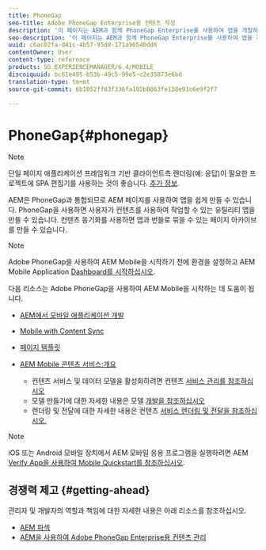 ```yaml
---
title: PhoneGap
seo-title: Adobe PhoneGap Enterprise용 컨텐츠 작성
description: '이 페이지는 AEM과 함께 PhoneGap Enterprise를 사용하여 앱을 개발하기 위한 시작점 역할을 합니다. AEM은 PhoneGap과 통합되므로 AEM 페이지를 사용하여 앱을 쉽게 만들 수 있습니다. PhoneGap을 사용하면 사용자가 컨텐츠를 사용하여 작업할 수 있는 유틸리티 앱을 만들 수 있습니다. '
seo-description: '이 페이지는 AEM과 함께 PhoneGap Enterprise를 사용하여 앱을 개발하기 위한 시작점 역할을 합니다. AEM은 PhoneGap과 통합되므로 AEM 페이지를 사용하여 앱을 쉽게 만들 수 있습니다. PhoneGap을 사용하면 사용자가 컨텐츠를 사용하여 작업할 수 있는 유틸리티 앱을 만들 수 있습니다. '
uuid: c6ac02fa-d41c-4b57-95d8-171a96540dd6
contentOwner: User
content-type: reference
products: SG_EXPERIENCEMANAGER/6.4/MOBILE
discoiquuid: bc61e495-b53b-49c5-99e5-c2e35873e6bd
translation-type: tm+mt
source-git-commit: 6b1052ff03f336fa102b8863fe138e91c6e9f2f7

---
```



# PhoneGap{#phonegap}

>[!NOTE]
>
>단일 페이지 애플리케이션 프레임워크 기반 클라이언트측 렌더링(예: 응답)이 필요한 프로젝트에 SPA 편집기를 사용하는 것이 좋습니다. [추가 정보](/help/sites-developing/spa-overview.md).

AEM은 PhoneGap과 통합되므로 AEM 페이지를 사용하여 앱을 쉽게 만들 수 있습니다. PhoneGap을 사용하면 사용자가 컨텐츠를 사용하여 작업할 수 있는 유틸리티 앱을 만들 수 있습니다. 컨텐츠 동기화를 사용하면 앱과 번들로 묶을 수 있는 페이지 아카이브를 만들 수 있습니다.

>[!NOTE]
>
>Adobe PhoneGap을 사용하여 AEM Mobile을 시작하기 전에 환경을 설정하고 AEM Mobile Application [Dashboard를 시작하십시오](/help/mobile/phonegap-authoring-apps.md).

다음 리소스는 Adobe PhoneGap을 사용하여 AEM Mobile을 시작하는 데 도움이 됩니다.

* [AEM에서 모바일 애플리케이션 개발](/help/mobile/developing-mobile-applications.md)
* [Mobile with Content Sync](/help/mobile/phonegap-contentsync.md)
* [페이지 템플릿](/help/mobile/phonegap-apps-arch-page-templates.md)

* [AEM Mobile 콘텐츠 서비스:개요](/help/mobile/develop-content-as-a-service.md)

   * 컨텐츠 서비스 및 데이터 모델을 활성화하려면 컨텐츠 [서비스 관리를 참조하십시오](/help/mobile/developing-content-services.md)
   * 모델 만들기에 대한 자세한 내용은 모델 [개발을 참조하십시오](/help/mobile/models-in-repository.md)
   * 렌더링 및 전달에 대한 자세한 내용은 컨텐츠 [서비스 렌더링 및 전달을 참조하십시오.](/help/mobile/rendering-and-delivery.md)

>[!NOTE]
>
>iOS 또는 Android 모바일 장치에서 AEM 모바일 응용 프로그램을 실행하려면 AEM [Verify App을 사용하여 Mobile Quickstart를 참조하십시오](/help/mobile/phonegap-mobile-quickstart.md).

## 경쟁력 제고 {#getting-ahead}

관리자 및 개발자의 역할과 책임에 대한 자세한 내용은 아래 리소스를 참조하십시오.

* [AEM 파섹](/help/mobile/phonegap.md)
* [AEM을 사용하여 Adobe PhoneGap Enterprise용 컨텐츠 관리](/help/mobile/administer-phonegap.md)

